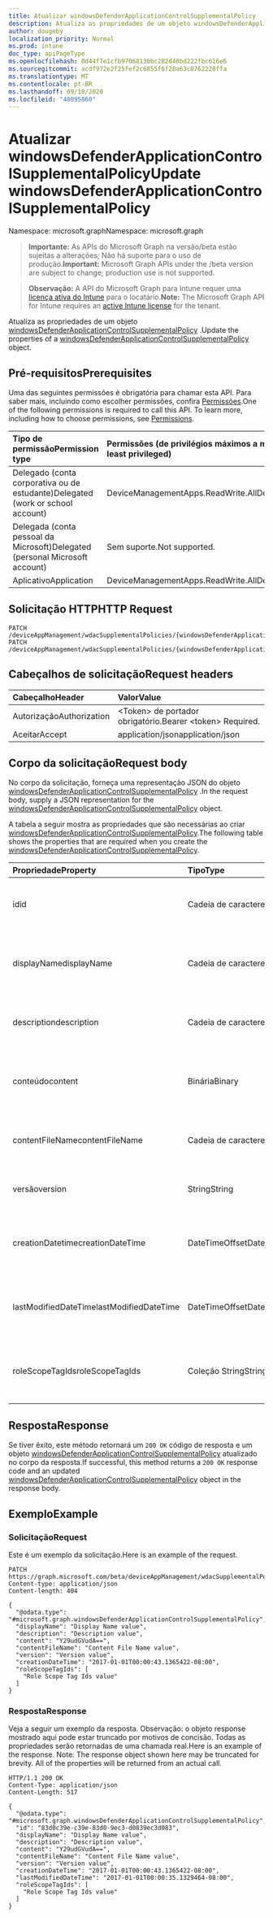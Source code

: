 ```yaml
---
title: Atualizar windowsDefenderApplicationControlSupplementalPolicy
description: Atualiza as propriedades de um objeto windowsDefenderApplicationControlSupplementalPolicy.
author: dougeby
localization_priority: Normal
ms.prod: intune
doc_type: apiPageType
ms.openlocfilehash: 0d44f7e1cfb97068130bc282d40bd222fbc616e6
ms.sourcegitcommit: acdf972e2f25fef2c6855f6f28a63c0762228ffa
ms.translationtype: MT
ms.contentlocale: pt-BR
ms.lasthandoff: 09/18/2020
ms.locfileid: "48095860"
---
```

# <a name="update-windowsdefenderapplicationcontrolsupplementalpolicy"></a><span data-ttu-id="c9ce7-103">Atualizar windowsDefenderApplicationControlSupplementalPolicy</span><span class="sxs-lookup"><span data-stu-id="c9ce7-103">Update windowsDefenderApplicationControlSupplementalPolicy</span></span>

<span data-ttu-id="c9ce7-104">Namespace: microsoft.graph</span><span class="sxs-lookup"><span data-stu-id="c9ce7-104">Namespace: microsoft.graph</span></span>

> <span data-ttu-id="c9ce7-105">**Importante:** As APIs do Microsoft Graph na versão/beta estão sujeitas a alterações; Não há suporte para o uso de produção.</span><span class="sxs-lookup"><span data-stu-id="c9ce7-105">**Important:** Microsoft Graph APIs under the /beta version are subject to change; production use is not supported.</span></span>

> <span data-ttu-id="c9ce7-106">**Observação:** A API do Microsoft Graph para Intune requer uma [licença ativa do Intune](https://go.microsoft.com/fwlink/?linkid=839381) para o locatário.</span><span class="sxs-lookup"><span data-stu-id="c9ce7-106">**Note:** The Microsoft Graph API for Intune requires an [active Intune license](https://go.microsoft.com/fwlink/?linkid=839381) for the tenant.</span></span>

<span data-ttu-id="c9ce7-107">Atualiza as propriedades de um objeto [windowsDefenderApplicationControlSupplementalPolicy](../resources/intune-unlock-windowsdefenderapplicationcontrolsupplementalpolicy.md) .</span><span class="sxs-lookup"><span data-stu-id="c9ce7-107">Update the properties of a [windowsDefenderApplicationControlSupplementalPolicy](../resources/intune-unlock-windowsdefenderapplicationcontrolsupplementalpolicy.md) object.</span></span>

## <a name="prerequisites"></a><span data-ttu-id="c9ce7-108">Pré-requisitos</span><span class="sxs-lookup"><span data-stu-id="c9ce7-108">Prerequisites</span></span>
<span data-ttu-id="c9ce7-p101">Uma das seguintes permissões é obrigatória para chamar esta API. Para saber mais, incluindo como escolher permissões, confira [Permissões](/graph/permissions-reference).</span><span class="sxs-lookup"><span data-stu-id="c9ce7-p101">One of the following permissions is required to call this API. To learn more, including how to choose permissions, see [Permissions](/graph/permissions-reference).</span></span>

|<span data-ttu-id="c9ce7-111">Tipo de permissão</span><span class="sxs-lookup"><span data-stu-id="c9ce7-111">Permission type</span></span>|<span data-ttu-id="c9ce7-112">Permissões (de privilégios máximos a mínimos)</span><span class="sxs-lookup"><span data-stu-id="c9ce7-112">Permissions (from most to least privileged)</span></span>|
|:---|:---|
|<span data-ttu-id="c9ce7-113">Delegado (conta corporativa ou de estudante)</span><span class="sxs-lookup"><span data-stu-id="c9ce7-113">Delegated (work or school account)</span></span>|<span data-ttu-id="c9ce7-114">DeviceManagementApps.ReadWrite.All</span><span class="sxs-lookup"><span data-stu-id="c9ce7-114">DeviceManagementApps.ReadWrite.All</span></span>|
|<span data-ttu-id="c9ce7-115">Delegada (conta pessoal da Microsoft)</span><span class="sxs-lookup"><span data-stu-id="c9ce7-115">Delegated (personal Microsoft account)</span></span>|<span data-ttu-id="c9ce7-116">Sem suporte.</span><span class="sxs-lookup"><span data-stu-id="c9ce7-116">Not supported.</span></span>|
|<span data-ttu-id="c9ce7-117">Aplicativo</span><span class="sxs-lookup"><span data-stu-id="c9ce7-117">Application</span></span>|<span data-ttu-id="c9ce7-118">DeviceManagementApps.ReadWrite.All</span><span class="sxs-lookup"><span data-stu-id="c9ce7-118">DeviceManagementApps.ReadWrite.All</span></span>|

## <a name="http-request"></a><span data-ttu-id="c9ce7-119">Solicitação HTTP</span><span class="sxs-lookup"><span data-stu-id="c9ce7-119">HTTP Request</span></span>
<!-- {
  "blockType": "ignored"
}
-->
``` http
PATCH /deviceAppManagement/wdacSupplementalPolicies/{windowsDefenderApplicationControlSupplementalPolicyId}
PATCH /deviceAppManagement/wdacSupplementalPolicies/{windowsDefenderApplicationControlSupplementalPolicyId}/deviceStatuses/{windowsDefenderApplicationControlSupplementalPolicyDeploymentStatusId}/policy
```

## <a name="request-headers"></a><span data-ttu-id="c9ce7-120">Cabeçalhos de solicitação</span><span class="sxs-lookup"><span data-stu-id="c9ce7-120">Request headers</span></span>
|<span data-ttu-id="c9ce7-121">Cabeçalho</span><span class="sxs-lookup"><span data-stu-id="c9ce7-121">Header</span></span>|<span data-ttu-id="c9ce7-122">Valor</span><span class="sxs-lookup"><span data-stu-id="c9ce7-122">Value</span></span>|
|:---|:---|
|<span data-ttu-id="c9ce7-123">Autorização</span><span class="sxs-lookup"><span data-stu-id="c9ce7-123">Authorization</span></span>|<span data-ttu-id="c9ce7-124">&lt;Token&gt; de portador obrigatório.</span><span class="sxs-lookup"><span data-stu-id="c9ce7-124">Bearer &lt;token&gt; Required.</span></span>|
|<span data-ttu-id="c9ce7-125">Aceitar</span><span class="sxs-lookup"><span data-stu-id="c9ce7-125">Accept</span></span>|<span data-ttu-id="c9ce7-126">application/json</span><span class="sxs-lookup"><span data-stu-id="c9ce7-126">application/json</span></span>|

## <a name="request-body"></a><span data-ttu-id="c9ce7-127">Corpo da solicitação</span><span class="sxs-lookup"><span data-stu-id="c9ce7-127">Request body</span></span>
<span data-ttu-id="c9ce7-128">No corpo da solicitação, forneça uma representação JSON do objeto [windowsDefenderApplicationControlSupplementalPolicy](../resources/intune-unlock-windowsdefenderapplicationcontrolsupplementalpolicy.md) .</span><span class="sxs-lookup"><span data-stu-id="c9ce7-128">In the request body, supply a JSON representation for the [windowsDefenderApplicationControlSupplementalPolicy](../resources/intune-unlock-windowsdefenderapplicationcontrolsupplementalpolicy.md) object.</span></span>

<span data-ttu-id="c9ce7-129">A tabela a seguir mostra as propriedades que são necessárias ao criar [windowsDefenderApplicationControlSupplementalPolicy](../resources/intune-unlock-windowsdefenderapplicationcontrolsupplementalpolicy.md).</span><span class="sxs-lookup"><span data-stu-id="c9ce7-129">The following table shows the properties that are required when you create the [windowsDefenderApplicationControlSupplementalPolicy](../resources/intune-unlock-windowsdefenderapplicationcontrolsupplementalpolicy.md).</span></span>

|<span data-ttu-id="c9ce7-130">Propriedade</span><span class="sxs-lookup"><span data-stu-id="c9ce7-130">Property</span></span>|<span data-ttu-id="c9ce7-131">Tipo</span><span class="sxs-lookup"><span data-stu-id="c9ce7-131">Type</span></span>|<span data-ttu-id="c9ce7-132">Descrição</span><span class="sxs-lookup"><span data-stu-id="c9ce7-132">Description</span></span>|
|:---|:---|:---|
|<span data-ttu-id="c9ce7-133">id</span><span class="sxs-lookup"><span data-stu-id="c9ce7-133">id</span></span>|<span data-ttu-id="c9ce7-134">Cadeia de caracteres</span><span class="sxs-lookup"><span data-stu-id="c9ce7-134">String</span></span>|<span data-ttu-id="c9ce7-135">A chave da política complementar do WindowsDefenderApplicationControl.</span><span class="sxs-lookup"><span data-stu-id="c9ce7-135">The key for the WindowsDefenderApplicationControl supplemental policy.</span></span>|
|<span data-ttu-id="c9ce7-136">displayName</span><span class="sxs-lookup"><span data-stu-id="c9ce7-136">displayName</span></span>|<span data-ttu-id="c9ce7-137">Cadeia de caracteres</span><span class="sxs-lookup"><span data-stu-id="c9ce7-137">String</span></span>|<span data-ttu-id="c9ce7-138">O nome de exibição da política complementar do WindowsDefenderApplicationControl.</span><span class="sxs-lookup"><span data-stu-id="c9ce7-138">The display name of WindowsDefenderApplicationControl supplemental policy.</span></span>|
|<span data-ttu-id="c9ce7-139">description</span><span class="sxs-lookup"><span data-stu-id="c9ce7-139">description</span></span>|<span data-ttu-id="c9ce7-140">Cadeia de caracteres</span><span class="sxs-lookup"><span data-stu-id="c9ce7-140">String</span></span>|<span data-ttu-id="c9ce7-141">A descrição da política suplementar do WindowsDefenderApplicationControl.</span><span class="sxs-lookup"><span data-stu-id="c9ce7-141">The description of WindowsDefenderApplicationControl supplemental policy.</span></span>|
|<span data-ttu-id="c9ce7-142">conteúdo</span><span class="sxs-lookup"><span data-stu-id="c9ce7-142">content</span></span>|<span data-ttu-id="c9ce7-143">Binária</span><span class="sxs-lookup"><span data-stu-id="c9ce7-143">Binary</span></span>|<span data-ttu-id="c9ce7-144">O conteúdo de política suplementar WindowsDefenderApplicationControl no formato de matriz de bytes.</span><span class="sxs-lookup"><span data-stu-id="c9ce7-144">The WindowsDefenderApplicationControl supplemental policy content in byte array format.</span></span>|
|<span data-ttu-id="c9ce7-145">contentFileName</span><span class="sxs-lookup"><span data-stu-id="c9ce7-145">contentFileName</span></span>|<span data-ttu-id="c9ce7-146">Cadeia de caracteres</span><span class="sxs-lookup"><span data-stu-id="c9ce7-146">String</span></span>|<span data-ttu-id="c9ce7-147">O nome de arquivo do conteúdo da política suplementar da WindowsDefenderApplicationControl.</span><span class="sxs-lookup"><span data-stu-id="c9ce7-147">The WindowsDefenderApplicationControl supplemental policy content's file name.</span></span>|
|<span data-ttu-id="c9ce7-148">versão</span><span class="sxs-lookup"><span data-stu-id="c9ce7-148">version</span></span>|<span data-ttu-id="c9ce7-149">String</span><span class="sxs-lookup"><span data-stu-id="c9ce7-149">String</span></span>|<span data-ttu-id="c9ce7-150">A versão da política suplementar da WindowsDefenderApplicationControl.</span><span class="sxs-lookup"><span data-stu-id="c9ce7-150">The WindowsDefenderApplicationControl supplemental policy's version.</span></span>|
|<span data-ttu-id="c9ce7-151">creationDatetime</span><span class="sxs-lookup"><span data-stu-id="c9ce7-151">creationDateTime</span></span>|<span data-ttu-id="c9ce7-152">DateTimeOffset</span><span class="sxs-lookup"><span data-stu-id="c9ce7-152">DateTimeOffset</span></span>|<span data-ttu-id="c9ce7-153">A data e a hora em que a política suplementar WindowsDefenderApplicationControl foi carregada.</span><span class="sxs-lookup"><span data-stu-id="c9ce7-153">The date and time when the WindowsDefenderApplicationControl supplemental policy was uploaded.</span></span>|
|<span data-ttu-id="c9ce7-154">lastModifiedDateTime</span><span class="sxs-lookup"><span data-stu-id="c9ce7-154">lastModifiedDateTime</span></span>|<span data-ttu-id="c9ce7-155">DateTimeOffset</span><span class="sxs-lookup"><span data-stu-id="c9ce7-155">DateTimeOffset</span></span>|<span data-ttu-id="c9ce7-156">A data e a hora da última modificação da política suplementar do WindowsDefenderApplicationControl.</span><span class="sxs-lookup"><span data-stu-id="c9ce7-156">The date and time when the WindowsDefenderApplicationControl supplemental policy was last modified.</span></span>|
|<span data-ttu-id="c9ce7-157">roleScopeTagIds</span><span class="sxs-lookup"><span data-stu-id="c9ce7-157">roleScopeTagIds</span></span>|<span data-ttu-id="c9ce7-158">Coleção String</span><span class="sxs-lookup"><span data-stu-id="c9ce7-158">String collection</span></span>|<span data-ttu-id="c9ce7-159">Lista de marcas de escopo para esta entidade de política suplementar do WindowsDefenderApplicationControl.</span><span class="sxs-lookup"><span data-stu-id="c9ce7-159">List of Scope Tags for this WindowsDefenderApplicationControl supplemental policy entity.</span></span>|



## <a name="response"></a><span data-ttu-id="c9ce7-160">Resposta</span><span class="sxs-lookup"><span data-stu-id="c9ce7-160">Response</span></span>
<span data-ttu-id="c9ce7-161">Se tiver êxito, este método retornará um `200 OK` código de resposta e um objeto [windowsDefenderApplicationControlSupplementalPolicy](../resources/intune-unlock-windowsdefenderapplicationcontrolsupplementalpolicy.md) atualizado no corpo da resposta.</span><span class="sxs-lookup"><span data-stu-id="c9ce7-161">If successful, this method returns a `200 OK` response code and an updated [windowsDefenderApplicationControlSupplementalPolicy](../resources/intune-unlock-windowsdefenderapplicationcontrolsupplementalpolicy.md) object in the response body.</span></span>

## <a name="example"></a><span data-ttu-id="c9ce7-162">Exemplo</span><span class="sxs-lookup"><span data-stu-id="c9ce7-162">Example</span></span>

### <a name="request"></a><span data-ttu-id="c9ce7-163">Solicitação</span><span class="sxs-lookup"><span data-stu-id="c9ce7-163">Request</span></span>
<span data-ttu-id="c9ce7-164">Este é um exemplo da solicitação.</span><span class="sxs-lookup"><span data-stu-id="c9ce7-164">Here is an example of the request.</span></span>
``` http
PATCH https://graph.microsoft.com/beta/deviceAppManagement/wdacSupplementalPolicies/{windowsDefenderApplicationControlSupplementalPolicyId}
Content-type: application/json
Content-length: 404

{
  "@odata.type": "#microsoft.graph.windowsDefenderApplicationControlSupplementalPolicy",
  "displayName": "Display Name value",
  "description": "Description value",
  "content": "Y29udGVudA==",
  "contentFileName": "Content File Name value",
  "version": "Version value",
  "creationDateTime": "2017-01-01T00:00:43.1365422-08:00",
  "roleScopeTagIds": [
    "Role Scope Tag Ids value"
  ]
}
```

### <a name="response"></a><span data-ttu-id="c9ce7-165">Resposta</span><span class="sxs-lookup"><span data-stu-id="c9ce7-165">Response</span></span>
<span data-ttu-id="c9ce7-p102">Veja a seguir um exemplo da resposta. Observação: o objeto response mostrado aqui pode estar truncado por motivos de concisão. Todas as propriedades serão retornadas de uma chamada real.</span><span class="sxs-lookup"><span data-stu-id="c9ce7-p102">Here is an example of the response. Note: The response object shown here may be truncated for brevity. All of the properties will be returned from an actual call.</span></span>
``` http
HTTP/1.1 200 OK
Content-Type: application/json
Content-Length: 517

{
  "@odata.type": "#microsoft.graph.windowsDefenderApplicationControlSupplementalPolicy",
  "id": "83d0c39e-c39e-83d0-9ec3-d0839ec3d083",
  "displayName": "Display Name value",
  "description": "Description value",
  "content": "Y29udGVudA==",
  "contentFileName": "Content File Name value",
  "version": "Version value",
  "creationDateTime": "2017-01-01T00:00:43.1365422-08:00",
  "lastModifiedDateTime": "2017-01-01T00:00:35.1329464-08:00",
  "roleScopeTagIds": [
    "Role Scope Tag Ids value"
  ]
}
```






